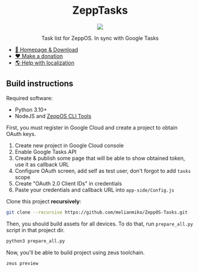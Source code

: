 <div align="center">
<img src="docs/icon_256.png" alt="" />
<h1>ZeppTasks</h1>
<p>
<a title="Crowdin" target="_blank" href="https://crowdin.com/project/zepptasks"><img src="https://badges.crowdin.net/zepptasks/localized.svg"></a>
</p>
<p>Task list for ZeppOS. In sync with Google Tasks</p>
</div>

- [📀 Homepage & Download](https://melianmiko.ru/en/zepp/tasks/)
- [❤️ Make a donation](https://melianmiko.ru/en/donate/)
- [🌎 Help with localization](https://crowdin.com/project/zepptasks)

## Build instructions

Required software:
- Python 3.10+
- NodeJS and [ZeppOS CLI Tools](https://docs.zepp.com/docs/guides/tools/cli/)

First, you must register in Google Cloud and create a project
to obtain OAuth keys.
1. Create new project in Google Cloud console
2. Enable Google Tasks API
3. Create & publish some page that will be able to show obtained token, use it as callback URL
4. Configure OAuth screen, add self as test user, don't forgot to add `tasks` scope
5. Create "OAuth 2.0 Client IDs" in credentials
6. Paste your credentials and callback URL into `app-side/Config.js`

Clone this project **recursively**:
```bash
git clone --recursive https://github.com/melianmiko/ZeppOS-Tasks.git
```

Then, you should build assets for all devices. To do that,
run `prepare_all.py` script in that project dir.
```bash
python3 prepare_all.py
```

Now, you'll be able to build project using zeus toolchain.
```bash
zeus preview
```
